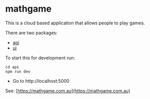 # mathgame

This is a cloud based application that allows people to play games.

There are two packages:
* [api](/../../tree/master/api)
* [ui](/../../tree/master/ui)

To start this for development run:
```
cd api
npm run dev
```
* Go to http://localhost:5000

See: [https://mathgame.com.au](https://mathgame.com.au)
